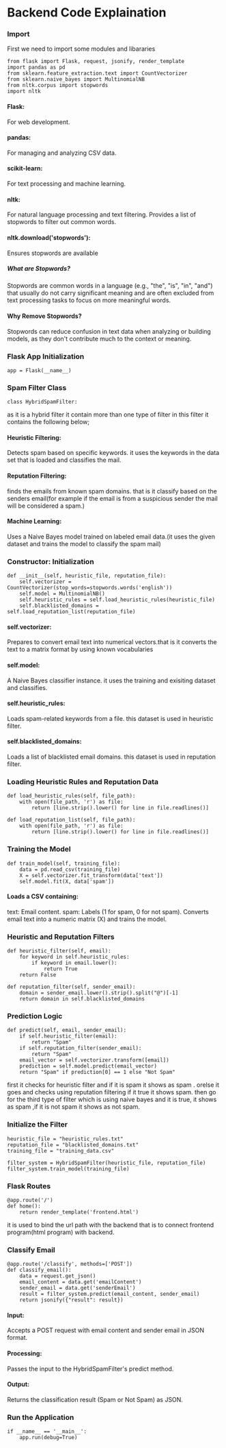 # Backend Code Explaination

### Import
First we need to import some modules and libararies
```
from flask import Flask, request, jsonify, render_template
import pandas as pd
from sklearn.feature_extraction.text import CountVectorizer
from sklearn.naive_bayes import MultinomialNB
from nltk.corpus import stopwords
import nltk
```

#### Flask:
For web development.
#### pandas:
For managing and analyzing CSV data.
#### scikit-learn:
For text processing and machine learning.
#### nltk: 
For natural language processing and text filtering.
Provides a list of stopwords to filter out common words.
#### nltk.download('stopwords'): 
Ensures stopwords are available

##### What are Stopwords?
Stopwords are common words in a language (e.g., "the", "is", "in", "and") that usually do not carry significant meaning and are often excluded from text processing tasks to focus on more meaningful words.
#### Why Remove Stopwords?
Stopwords can reduce confusion in text data when analyzing or building models, as they don't contribute much to the context or meaning.

### Flask App Initialization
```
app = Flask(__name__)
```

### Spam Filter Class
```
class HybridSpamFilter:
```

as it is a hybrid filter it contain more than one type of filter in this filter it contains the following below;

#### Heuristic Filtering: 
Detects spam based on specific keywords. it uses the keywords in the data set that is loaded and classifies the mail.
#### Reputation Filtering: 
finds the emails from known spam domains. that is it classify based on the senders email(for example if the email is from a suspicious sender the mail will be considered a spam.)
#### Machine Learning: 
Uses a Naive Bayes model trained on labeled email data.(it uses the given dataset and trains the model to classify the spam mail)

### Constructor: Initialization
```
def __init__(self, heuristic_file, reputation_file):
    self.vectorizer = CountVectorizer(stop_words=stopwords.words('english'))
    self.model = MultinomialNB()
    self.heuristic_rules = self.load_heuristic_rules(heuristic_file)
    self.blacklisted_domains = self.load_reputation_list(reputation_file)
```
#### self.vectorizer:
Prepares to convert email text into numerical vectors.that is it converts the text to a matrix format by using known vocabularies
#### self.model:
A Naive Bayes classifier instance. it uses the training and exisiting dataset and classifies.
#### self.heuristic_rules: 
Loads spam-related keywords from a file. this dataset is used in heuristic filter.
#### self.blacklisted_domains:
Loads a list of blacklisted email domains. this dataset is used in reputation filter.

### Loading Heuristic Rules and Reputation Data
```
def load_heuristic_rules(self, file_path):
    with open(file_path, 'r') as file:
        return [line.strip().lower() for line in file.readlines()]

def load_reputation_list(self, file_path):
    with open(file_path, 'r') as file:
        return [line.strip().lower() for line in file.readlines()]
```

### Training the Model
```
def train_model(self, training_file):
    data = pd.read_csv(training_file)
    X = self.vectorizer.fit_transform(data['text'])
    self.model.fit(X, data['spam'])
```
#### Loads a CSV containing:
text: Email content.
spam: Labels (1 for spam, 0 for not spam).
Converts email text into a numeric matrix (X) and trains the model.

### Heuristic and Reputation Filters
```
def heuristic_filter(self, email):
    for keyword in self.heuristic_rules:
        if keyword in email.lower():
            return True
    return False

def reputation_filter(self, sender_email):
    domain = sender_email.lower().strip().split("@")[-1]
    return domain in self.blacklisted_domains
```

### Prediction Logic
```
def predict(self, email, sender_email):
    if self.heuristic_filter(email):
        return "Spam"
    if self.reputation_filter(sender_email):
        return "Spam"
    email_vector = self.vectorizer.transform([email])
    prediction = self.model.predict(email_vector)
    return "Spam" if prediction[0] == 1 else "Not Spam"
```
first it checks for heuristic filter and if it is spam it shows as spam .
orelse it goes and checks using reputation filtering if it true it shows spam.
then go for the third type of filter which is using naive bayes and it is true, it shows as spam ,if it is not spam it shows as not spam.

### Initialize the Filter
```
heuristic_file = "heuristic_rules.txt"
reputation_file = "blacklisted_domains.txt"
training_file = "training_data.csv"

filter_system = HybridSpamFilter(heuristic_file, reputation_file)
filter_system.train_model(training_file)
```

### Flask Routes
```
@app.route('/')
def home():
    return render_template('frontend.html')
```
it is used to bind the url path with the backend that is to connect frontend program(html program) with backend.

### Classify Email
```
@app.route('/classify', methods=['POST'])
def classify_email():
    data = request.get_json()
    email_content = data.get('emailContent')
    sender_email = data.get('senderEmail')
    result = filter_system.predict(email_content, sender_email)
    return jsonify({"result": result})
```

#### Input: 
Accepts a POST request with email content and sender email in JSON format.
#### Processing: 
Passes the input to the HybridSpamFilter's predict method.
#### Output: 
Returns the classification result (Spam or Not Spam) as JSON.

### Run the Application
```
if __name__ == '__main__':
    app.run(debug=True)
```





